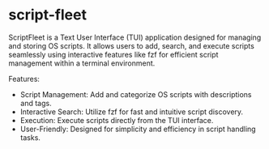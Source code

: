 # script-fleet
ScriptFleet is a Text User Interface (TUI) application designed for managing and storing OS scripts. It allows users to add, search, and execute scripts seamlessly using interactive features like fzf for efficient script management within a terminal environment.

Features:

- Script Management: Add and categorize OS scripts with descriptions and tags.
- Interactive Search: Utilize fzf for fast and intuitive script discovery.
- Execution: Execute scripts directly from the TUI interface.
- User-Friendly: Designed for simplicity and efficiency in script handling tasks.
